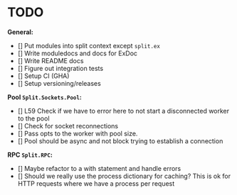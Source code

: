 # TODO

**General:**
- [] Put modules into split context except `split.ex`
- [] Write moduledocs and docs for ExDoc
- [] Write README docs
- [] Figure out integration tests
- [] Setup CI (GHA)
- [] Setup versioning/releases

**Pool `Split.Sockets.Pool`:**
- [] L59 Check if we have to error here to not start a disconnected worker to the pool
- [] Check for socket reconnections
- [] Pass opts to the worker with pool size.
- [] Pool should be async and not block trying to establish a connection

**RPC `Split.RPC`:**

- [] Maybe refactor to a with statement and handle errors
- [] Should we really use the process dictionary for caching? This is ok for HTTP requests where we have a process per request

